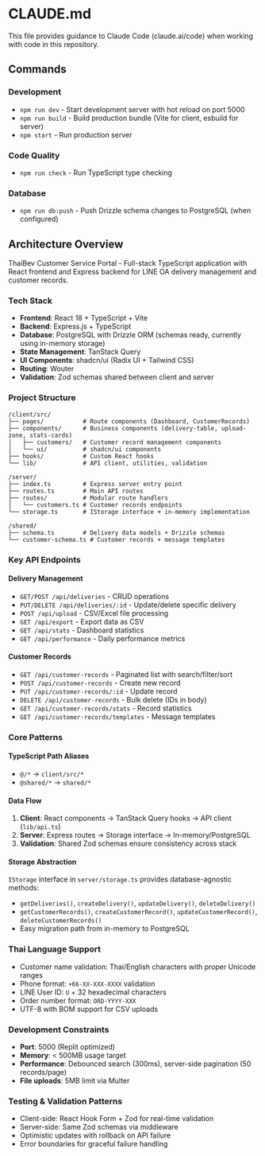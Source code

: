 # CLAUDE.md

This file provides guidance to Claude Code (claude.ai/code) when working with code in this repository.

## Commands

### Development
- `npm run dev` - Start development server with hot reload on port 5000
- `npm run build` - Build production bundle (Vite for client, esbuild for server)
- `npm start` - Run production server

### Code Quality
- `npm run check` - Run TypeScript type checking

### Database
- `npm run db:push` - Push Drizzle schema changes to PostgreSQL (when configured)

## Architecture Overview

ThaiBev Customer Service Portal - Full-stack TypeScript application with React frontend and Express backend for LINE OA delivery management and customer records.

### Tech Stack
- **Frontend**: React 18 + TypeScript + Vite
- **Backend**: Express.js + TypeScript  
- **Database**: PostgreSQL with Drizzle ORM (schemas ready, currently using in-memory storage)
- **State Management**: TanStack Query
- **UI Components**: shadcn/ui (Radix UI + Tailwind CSS)
- **Routing**: Wouter
- **Validation**: Zod schemas shared between client and server

### Project Structure
```
/client/src/
├── pages/           # Route components (Dashboard, CustomerRecords)
├── components/      # Business components (delivery-table, upload-zone, stats-cards)
│   ├── customers/   # Customer record management components
│   └── ui/          # shadcn/ui components
├── hooks/           # Custom React hooks
└── lib/             # API client, utilities, validation

/server/
├── index.ts         # Express server entry point
├── routes.ts        # Main API routes
├── routes/          # Modular route handlers
│   └── customers.ts # Customer records endpoints
└── storage.ts       # IStorage interface + in-memory implementation

/shared/
├── schema.ts        # Delivery data models + Drizzle schemas
└── customer-schema.ts # Customer records + message templates
```

### Key API Endpoints

#### Delivery Management
- `GET/POST /api/deliveries` - CRUD operations
- `PUT/DELETE /api/deliveries/:id` - Update/delete specific delivery
- `POST /api/upload` - CSV/Excel file processing
- `GET /api/export` - Export data as CSV
- `GET /api/stats` - Dashboard statistics
- `GET /api/performance` - Daily performance metrics

#### Customer Records
- `GET /api/customer-records` - Paginated list with search/filter/sort
- `POST /api/customer-records` - Create new record
- `PUT /api/customer-records/:id` - Update record
- `DELETE /api/customer-records` - Bulk delete (IDs in body)
- `GET /api/customer-records/stats` - Record statistics
- `GET /api/customer-records/templates` - Message templates

### Core Patterns

#### TypeScript Path Aliases
- `@/*` → `client/src/*`
- `@shared/*` → `shared/*`

#### Data Flow
1. **Client**: React components → TanStack Query hooks → API client (`lib/api.ts`)
2. **Server**: Express routes → Storage interface → In-memory/PostgreSQL
3. **Validation**: Shared Zod schemas ensure consistency across stack

#### Storage Abstraction
`IStorage` interface in `server/storage.ts` provides database-agnostic methods:
- `getDeliveries()`, `createDelivery()`, `updateDelivery()`, `deleteDelivery()`
- `getCustomerRecords()`, `createCustomerRecord()`, `updateCustomerRecord()`, `deleteCustomerRecords()`
- Easy migration path from in-memory to PostgreSQL

### Thai Language Support
- Customer name validation: Thai/English characters with proper Unicode ranges
- Phone format: `+66-XX-XXX-XXXX` validation
- LINE User ID: `U` + 32 hexadecimal characters
- Order number format: `ORD-YYYY-XXX`
- UTF-8 with BOM support for CSV uploads

### Development Constraints
- **Port**: 5000 (Replit optimized)
- **Memory**: < 500MB usage target
- **Performance**: Debounced search (300ms), server-side pagination (50 records/page)
- **File uploads**: 5MB limit via Multer

### Testing & Validation Patterns
- Client-side: React Hook Form + Zod for real-time validation
- Server-side: Same Zod schemas via middleware
- Optimistic updates with rollback on API failure
- Error boundaries for graceful failure handling